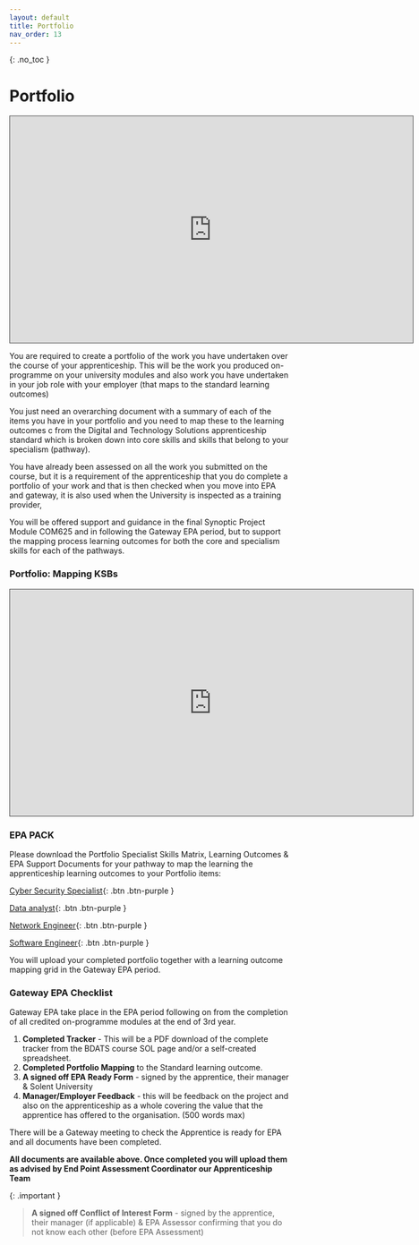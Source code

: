```yaml
---
layout: default
title: Portfolio
nav_order: 13
---
```


{: .no_toc }

# Portfolio

<iframe src="https://solent.cloud.panopto.eu/Panopto/Pages/Embed.aspx?id=286b4a1e-12e0-4e84-84c4-ae3e00f52d9f&amp;autoplay=false&amp;offerviewer=true&amp;showtitle=true&amp;showbrand=false&amp;captions=true&amp;interactivity=all" height="405" width="720" style="border: 1px solid #464646;" allowfullscreen="" allow="autoplay"></iframe>


You are required to create a portfolio of the work you have undertaken over the course of your apprenticeship. This will be the work you produced on-programme on your university modules and also work you have undertaken in your job role with your employer (that maps to the standard learning outcomes)

You just need an overarching document with a summary of each of the items you have in your portfolio and you need to map these to the learning outcomes c from the Digital and Technology Solutions apprenticeship standard which is broken down into core skills and skills that belong to your specialism (pathway).

You have already been assessed on all the work you submitted on the course, but it is a requirement of the apprenticeship that you do complete a portfolio of your work and that is then checked when you move into EPA and gateway, it is also used when the University is inspected as a training provider,

You will be offered support and guidance in the final Synoptic Project Module COM625 and in following the Gateway EPA period, but to support the mapping process learning outcomes for both the core and specialism skills for each of the pathways.

### Portfolio: Mapping KSBs

<iframe src="https://solent.cloud.panopto.eu/Panopto/Pages/Embed.aspx?id=5aec8018-58b8-49c7-868c-aeb700ccb796&autoplay=false&offerviewer=true&showtitle=true&showbrand=true&captions=true&interactivity=all" height="405" width="720" style="border: 1px solid #464646;" allowfullscreen allow="autoplay"></iframe>

### EPA PACK
Please download the Portfolio Specialist Skills Matrix, Learning Outcomes  & EPA Support Documents for your pathway to map the learning the apprenticeship learning outcomes to your Portfolio items:

[Cyber Security Specialist](dhttps://github.com/martinsolent/solent_store/raw/main/docs/BDATS_EPA_PACKS/Cyber_Security_Specialist.zip){: .btn .btn-purple } 

[Data analyst](https://github.com/martinsolent/solent_store/raw/main/docs/BDATS_EPA_PACKS/Data_Analyst.zip){: .btn .btn-purple } 

[Network Engineer](https://github.com/martinsolent/solent_store/raw/main/docs/BDATS_EPA_PACKS/Network_Engineer.zip){: .btn .btn-purple } 

[Software Engineer](https://github.com/martinsolent/bdats/blob/main/docs/info/EPA_PACKS_2024/Software_Engineer_2024.zip){: .btn .btn-purple } 


You will upload your completed portfolio together with a learning outcome mapping grid in the Gateway EPA period.
### Gateway EPA Checklist

Gateway EPA take place in the EPA period following on from the completion of all credited on-programme modules at the end of 3rd year.


1. **Completed Tracker** - This will be a PDF download of the complete tracker from the BDATS course SOL page and/or a self-created spreadsheet.
1. **Completed Portfolio Mapping** to the Standard learning outcome.
1. **A signed off EPA Ready Form** - signed by the apprentice, their manager & Solent University
1. **Manager/Employer Feedback** - this will be feedback on the project and also on the apprenticeship as a whole covering the value that the apprentice has offered to the organisation. (500 words max)

There will be a Gateway meeting to check the Apprentice is ready for EPA and all documents have been completed.

**All documents are available above. Once completed you will upload them as advised by End Point Assessment Coordinator our Apprenticeship Team**

{: .important } 

> **A signed off Conflict of Interest Form** - signed by the apprentice, their manager (if applicable) & EPA Assessor confirming that you do not know each other (before EPA Assessment)
